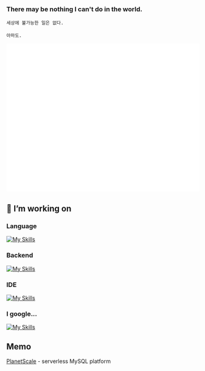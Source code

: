 <!-- [![Tuna0917's github stats](https://github-readme-stats.vercel.app/api?username=Tuna0917&theme=dark)](https://github.com/anuraghazra/github-readme-stats) -->

### There may be nothing I can't do in the world.

```
세상에 불가능한 일은 없다.

아마도.
```

<p align="center">
  <img src="github-metrics.svg" alt="Metrics" />
</p>

## 🔭 I’m working on

### Language

<!-- [![Use Languages](https://github-readme-stats.vercel.app/api/top-langs/?username=Tuna0917&layout=compact&theme=dark)](https://github.com/anuraghazra/github-readme-stats)   -->

[![My Skills](https://skillicons.dev/icons?i=js,ts,py)](https://skillicons.dev)

### Backend

[![My Skills](https://skillicons.dev/icons?i=aws,nodejs,mysql,dynamodb,redis,firebase)](https://skillicons.dev)

### IDE

[![My Skills](https://skillicons.dev/icons?i=vscode,idea,postman)](https://skillicons.dev)

### I google...

[![My Skills](https://skillicons.dev/icons?i=stackoverflow)](https://skillicons.dev)

## Memo

[PlanetScale](https://planetscale.com/) - serverless MySQL platform

<!--
## 🌱 I want to use
[![My Skills](https://skillicons.dev/icons?i=kubernetes,docker,graphql,prisma)](https://skillicons.dev)
-->

<!--
**Tuna0917/Tuna0917** is a ✨ _special_ ✨ repository because its `README.md` (this file) appears on your GitHub profile.

Here are some ideas to get you started:

- 🔭 I’m currently working on ...
- 🌱 I’m currently learning ...
- 👯 I’m looking to collaborate on ...
- 🤔 I’m looking for help with ...
- 💬 Ask me about ...
- 📫 How to reach me: ...
- 😄 Pronouns: ...
- ⚡ Fun fact: ...
-->
